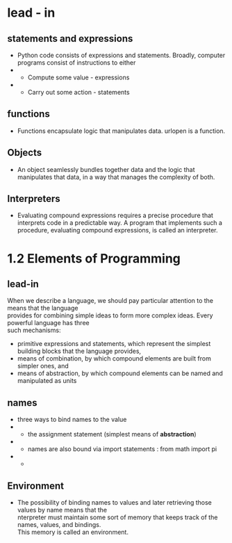 # lead - in
## statements and expressions
* Python code consists of expressions and statements. Broadly, computer programs consist of instructions to either
* * Compute some value - expressions 
* * Carry out some action - statements
## functions
* Functions encapsulate logic that manipulates data. urlopen is a function. 
## Objects
* An object seamlessly bundles together data and the logic that manipulates that data, in a way that manages the complexity of both.
## Interpreters
* Evaluating compound expressions requires a precise procedure that interprets code in a predictable way. A program that implements such a procedure, evaluating compound expressions, is called an interpreter. 

# 1.2   Elements of Programming
## lead-in
When we describe a language, we should pay particular attention to the means that the language <br>
provides for combining simple ideas to form more complex ideas. Every powerful language has three <br>
such mechanisms:
* primitive expressions and statements, which represent the simplest building blocks that the language provides,
* means of combination, by which compound elements are built from simpler ones, and
* means of abstraction, by which compound elements can be named and manipulated as units
## names 
* three ways to bind names to the value 
* * the assignment statement (simplest means of **abstraction**)
* * names are also bound via import statements : from math import pi 
* * 
## Environment
* The possibility of binding names to values and later retrieving those values by name means that the <br> nterpreter must maintain some sort of memory that keeps track of the names, values, and bindings. <br>This memory is called an environment.


